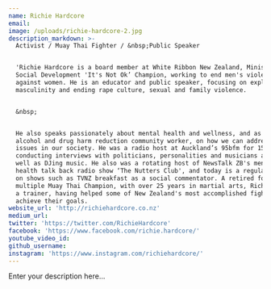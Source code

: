 ```yaml
---
name: Richie Hardcore
email:
image: /uploads/richie-hardcore-2.jpg
description_markdown: >-
  Activist / Muay Thai Fighter / &nbsp;Public Speaker


  'Richie Hardcore is a board member at White Ribbon New Zealand, Ministry of
  Social Development 'It's Not Ok’ Champion, working to end men's violence
  against women. He is an educator and public speaker, focusing on exploring
  masculinity and ending rape culture, sexual and family violence.


  &nbsp;


  He also speaks passionately about mental health and wellness, and as a former
  alcohol and drug harm reduction community worker, on how we can address AOD
  issues in our society. He was a radio host at Auckland’s 95bfm for 15 years,
  conducting interviews with politicians, personalities and musicians alike, as
  well as DJing music. He also was a rotating host of NewsTalk ZB's mental
  health talk back radio show ‘The Nutters Club', and today is a regular feature
  on shows such as TVNZ breakfast as a social commentator. A retired former
  multiple Muay Thai Champion, with over 25 years in martial arts, Richie is now
  a trainer, having helped some of New Zealand's most accomplished fighters
  achieve their goals.
website_url: 'http://richiehardcore.co.nz'
medium_url:
twitter: 'https://twitter.com/RichieHardcore'
facebook: 'https://www.facebook.com/richie.hardcore/'
youtube_video_id:
github_username:
instagram: 'https://www.instagram.com/richiehardcore/'
---
```


Enter your description here...
